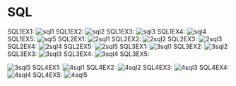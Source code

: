 # SQL
SQL1EX1:
![sql1](https://github.com/user-attachments/assets/6a604732-2623-4986-8ea1-e24f55664542)
SQL1EX2:
![sql2](https://github.com/user-attachments/assets/c762c301-fb6a-4f5a-8a34-4b36be65ea74)
SQL1EX3:
![sql3](https://github.com/user-attachments/assets/b2c3776c-de10-44f5-ab2a-fa21a5cddea5)
SQL1EX4:
![sql4](https://github.com/user-attachments/assets/7bbe7399-34e7-486d-b824-6e06cf32e3ad)
SQL1EX5:
![sql5](https://github.com/user-attachments/assets/2f1e69f6-55ea-4504-92cd-8ee0e41179cd)
SQL2EX1:
![2sql1](https://github.com/user-attachments/assets/8fd1fd88-eae7-46eb-b1a8-8f637b2bfa3f)
SQL2EX2:
![2sql2](https://github.com/user-attachments/assets/ce675ee5-a4ee-46e8-bb5d-6b43ff4bc08f)
SQL2EX3:
![2sql3](https://github.com/user-attachments/assets/bd45b12c-6f2a-4b51-b991-5319cb117cac)
SQL2EX4:
![2sql4](https://github.com/user-attachments/assets/de185f0f-52db-4ac1-8651-511badb39243)
SQL2EX5:
![2sql5](https://github.com/user-attachments/assets/28879da6-0cd2-4296-8a54-3183b2cbf586)
SQL3EX1:
![3sql1](https://github.com/user-attachments/assets/082725f4-1f21-4832-9bb6-84ea5e97f2e9)
SQL3EX2:
![3sql2](https://github.com/user-attachments/assets/398cdd86-95f2-475c-a9eb-876b842245d1)
SQL3EX3:
![3sql3](https://github.com/user-attachments/assets/7b152578-3655-4fd4-9c38-489a43153eb8)
SQL3EX4:
![3sql4](https://github.com/user-attachments/assets/01f96691-ce37-4eb0-affc-2bf600d438f4)
SQL3EX5:

![3sql5](https://github.com/user-attachments/assets/1216628f-97fa-4498-a89c-ddb53e9b4334)
SQL4EX1:
![4sql1](https://github.com/user-attachments/assets/906b8676-3b02-482a-b1dc-1eed04df4b17)
SQL4EX2:
![4sql2](https://github.com/user-attachments/assets/9a43bf39-80df-4239-b9a9-2b16b3f70018)
SQL4EX3:
![4sql3](https://github.com/user-attachments/assets/446b3930-4aa2-4c9f-8c9c-2decd3beb088)
SQL4EX4:
![4sql4](https://github.com/user-attachments/assets/91264c12-d96b-4561-8d41-7019e5667563)
SQL4EX5:
![4sql5](https://github.com/user-attachments/assets/ca5c49ed-5090-436a-bbf3-e85913c0864f)
